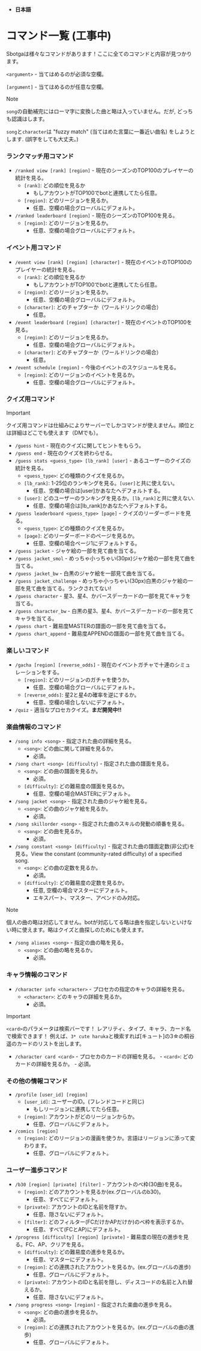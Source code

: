 - **日本語**
# コマンド一覧 (工事中)
Sbotgaは様々なコマンドがあります！ここに全てのコマンドと内容が見つかります。

`<argument>` - 当てはめるのが必須な空欄。

`[argument]` - 当てはめるのが任意な空欄。

> [!NOTE]  
> `song`の自動補完にはローマ字に変換した曲と略は入っていません。だが, どっちも認識はします。
> 
> `song`と`character`は "fuzzy match" (当てはめた言葉に一番近い曲名) をしようとします. (誤字をしても大丈夫。)
### ランクマッチ用コマンド
- `/ranked view [rank] [region]` - 現在のシーズンのTOP100のプレイヤーの統計を見る。
    - `[rank]`: どの順位を見るか
        - もしアカウントがTOP100でbotと連携してたら任意。
    - `[region]`: どのリージョンを見るか。
        - 任意、空欄の場合グローバルにデフォルト。
- `/ranked leaderboard [region]` - 現在のシーズンのTOP100を見る。
    - `[region]`: どのリージョンを見るか。
        - 任意、空欄の場合グローバルにデフォルト。
### イベント用コマンド
- `/event view [rank] [region] [character]` - 現在のイベントのTOP100のプレイヤーの統計を見る。
    - `[rank]`: どの順位を見るか
        - もしアカウントがTOP100でbotと連携してたら任意。
    - `[region]`: どのリージョンを見るか。
        - 任意、空欄の場合グローバルにデフォルト。
    - `[character]`: どのチャプターか（ワールドリンクの場合）
        - 任意。
- `/event leaderboard [region] [character]` - 現在のイベントのTOP100を見る。
    - `[region]`: どのリージョンを見るか。
        - 任意、空欄の場合グローバルにデフォルト。
    - `[character]`: どのチャプターか（ワールドリンクの場合）
        - 任意。
- `/event schedule [region]` - 今後のイベントのスケジュールを見る。
    - `[region]`: どのリージョンのイベントを見るか。
        - 任意、空欄の場合グローバルにデフォルト。
### クイズ用コマンド
> [!IMPORTANT]  
> クイズ用コマンドは仕組みによりサーバーでしかコマンドが使えません。順位とは詳細はどこでも使えます（DMでも）。
- `/guess hint` - 現在のクイズに関してヒントをもらう。
- `/guess end` - 現在のクイズを終わらせる。
- `/guess stats <guess_type> [lb_rank] [user]` - あるユーザーのクイズの統計を見る。
    - `<guess_type>`: どの種類のクイズを見るか。
    - `[lb_rank]`: 1-25位のランキングを見る。`[user]`と共に使えない。
        - 任意、空欄の場合は[user]かあなたへデフォルトする。
    - `[user]`: どのユーザーのランキングを見るか。`[lb_rank]`と共に使えない.
        - 任意、空欄の場合は[lb_rank]かあなたへデフォルトする。
- `/guess leaderboard <guess_type> [page]` - クイズのリーダーボードを見る。
    - `<guess_type>`: どの種類のクイズを見るか。
    - `[page]`: どのリーダーボードのページを見るか。
        - 任意、空欄の場合ページ1にデフォルトする。
- `/guess jacket` - ジャケ絵の一部を見て曲を当てる。
- `/guess jacket_smol` - めっちゃ小っちゃい(30px)ジャケ絵の一部を見て曲を当てる。
- `/guess jacket_bw` - 白黒のジャケ絵を一部見て曲を当てる。
- `/guess jacket_challenge` - めっちゃ小っちゃい(30px)白黒のジャケ絵の一部を見て曲を当てる。ランクされてない!
- `/guess character` - 星3、星4、かバースデーカードの一部を見てキャラを当てる。
- `/guess character_bw` - 白黒の星3、星4、かバースデーカードの一部を見てキャラを当てる。
- `/guess chart` - 難易度MASTERの譜面の一部を見て曲を当てる。
- `/guess chart_append` - 難易度APPENDの譜面の一部を見て曲を当てる。
### 楽しいコマンド
- `/gacha [region] [reverse_odds]` - 現在のイベントガチャで十連のシミュレーションをする。
    - `[region]`: どのリージョンのガチャを使うか。
        - 任意、空欄の場合グローバルにデフォルト。
    - `[reverse_odds]`: 星2と星4の確率を逆にするか。
        - 任意、空欄の場合しないにデフォルト。
- `/quiz` - 適当なプロセカクイズ。**まだ開発中!!**
### 楽曲情報のコマンド
- `/song info <song>` - 指定された曲の詳細を見る。
    - `<song>`: どの曲に関して詳細を見るか。
        - 必須。
- `/song chart <song> [difficulty]` - 指定された曲の譜面を見る。
    - `<song>`: どの曲の譜面を見るか。
        - 必須。
    - `[difficulty]`: どの難易度の譜面を見るか。
        - 任意、空欄の場合MASTERにデフォルト。
- `/song jacket <song>` - 指定された曲のジャケ絵を見る。
    - `<song>`: どの曲のジャケ絵を見るか。
        - 必須。
- `/song skillorder <song>` - 指定された曲のスキルの発動の順番を見る。
    - `<song>`: どの曲を見るか。
        - 必須。
- `/song constant <song> [difficulty]` - 指定された曲の譜面定数(非公式)を見る。View the constant (community-rated difficulty) of a specified song.
    - `<song>`: どの曲の定数を見るか。
        - 必須。
    - `[difficulty]`: どの難易度の定数を見るか。
        - 任意, 空欄の場合マスターにデフォルト。
        - エキスパート、マスター、アペンドのみ対応。
> [!NOTE]  
> 個人の曲の略は対応してません。botが対応してる略は曲を指定しないといけない時に使えます。略はクイズと曲探しのためにも使えます。
- `/song aliases <song>` - 指定の曲の略を見る。
    - `<song>`: どの曲の略を見るか。
        - 必須。
### キャラ情報のコマンド
- `/character info <character>` - プロセカの指定のキャラの詳細を見る。
    - `<character>`: どのキャラの詳細を見るか。
        - 必須。
> [!IMPORTANT]  
> `<card>`のパラメータは検索バーです！ レアリティ、タイプ、キャラ、カード名で検索できます！
> 例えば、`3* cute haruka`と検索すれば[キュート]の3☆の桐谷遥のカードのリストを出します。
> - `/character card <card>` - プロセカのカードの詳細を見る。
    - `<card>`: どのカードの詳細を見るか。
        - 必須。
### その他の情報コマンド
- `/profile [user_id] [region]`
    - `[user_id]`: ユーザーのID。(フレンドコードと同じ)
        - もしリージョンに連携してたら任意。
    - `[region]`: アカウントがどのリージョンからか。
        - 任意、グローバルにデフォルト。
- `/comics [region]`
    - `[region]`: どのリージョンの漫画を使うか。言語はリージョンに添って変わります。
        - 任意、グローバルにデフォルト。
### ユーザー進歩コマンド
- `/b30 [region] [private] [filter]` - アカウントのべ枠(30曲)を見る。
    - `[region]`: どのアカウントを見るか(ex.グローバルのb30)。
        - 任意、すべてにデフォルト。
    - `[private]`: アカウントのIDと名前を隠すか。
         - 任意、隠さないにデフォルト。
    - `[filter]`: どのフィルター(FCだけかAPだけか)のべ枠を表示するか。
        - 任意、すべて(FCとAP)にデフォルト。
- `/progress [difficulty] [region] [private]` - 難易度の現在の進歩を見る。FC、AP、クリアを見る。
    - `[difficulty]`: どの難易度の進歩を見るか。
        - 任意、マスターにデフォルト。
    - `[region]`: どの連携されたアカウントを見るか。(ex.グローバルの進歩)
        - 任意、グローバルにデフォルト。
    - `[private]`: アカウントのIDと名前を隠し、ディスコードの名前と入れ替えるか。
        - 任意、隠さないにデフォルト。
- `/song progress <song> [region]` - 指定された楽曲の進歩を見る。
    - `<song>`: どの曲の進歩を見るか。
        - 必須。
    - `[region]`: どの連携されたアカウントを見るか。(ex.グローバルの曲の進歩)
        - 任意、グローバルにデフォルト。
